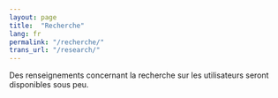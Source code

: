 ```yaml
---
layout: page
title:  "Recherche"
lang: fr
permalink: "/recherche/"
trans_url: "/research/"
---
```

Des renseignements concernant la recherche sur les utilisateurs seront disponibles sous peu.
